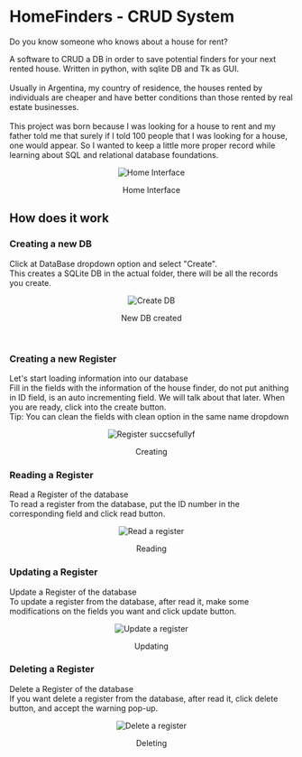 # HomeFinders - CRUD System
Do you know someone who knows about a house for rent?

A software to CRUD a DB in order to save potential finders for your next rented house.
Written in python, with sqlite DB and Tk as GUI.
<br><br>
Usually in Argentina, my country of residence, the houses rented by individuals are cheaper and have better conditions than those rented by real estate businesses.
<br><br>
This project was born because I was looking for a house to rent and my father told me that surely if I told 100 people that I was looking for a house, one would appear. So I wanted to keep a little more proper record while learning about SQL and relational database foundations.

<div align="center">
  <img src="https://i.ibb.co/gvrqRxT/home.png" alt="Home Interface"/>
  <p>Home Interface</p>
</div>

## How does it work

### Creating a new DB
Click at DataBase dropdown option and select "Create". <br> 
This creates a SQLite DB in the actual folder, there will be all the records you create.

<div align="center">
  <img src="https://i.ibb.co/zXBKNhR/db.png" alt="Create DB"/>
  <p>New DB created</p>
</div>
<br>

### Creating a new Register
Let's start loading information into our database <br> 
Fill in the fields with the information of the house finder, do not put anithing in ID field, is an auto incrementing field. We will talk about that later. When you are ready, click into the create button.<br>
Tip: You can clean the fields with clean option in the same name dropdown

<div align="center">
  <img src="https://i.ibb.co/xY0Tmpp/register.png" alt="Register succsefully"/>f
  <p>Creating</p>
</div>

### Reading a Register
Read a Register of the database <br> 
To read a register from the database, put the ID number in the corresponding field and click read button. <br>

<div align="center">
  <img src="https://i.ibb.co/mJ8KwSv/read.png" alt="Read a register"/>
  <p>Reading</p>
</div>

### Updating a Register
Update a Register of the database <br> 
To update a register from the database, after read it, make some modifications on the fields you want and click update button. <br>

<div align="center">
  <img src="https://i.ibb.co/Ns3Hjmj/update.png" alt="Update a register"/>
  <p>Updating</p>
</div>

### Deleting a Register
Delete a Register of the database <br> 
If you want delete a register from the database, after read it, click delete button, and accept the warning pop-up. <br>

<div align="center">
  <img src="https://i.ibb.co/3zCy5Cd/delete.png" alt="Delete a register"/>
  <p>Deleting</p>
</div>
